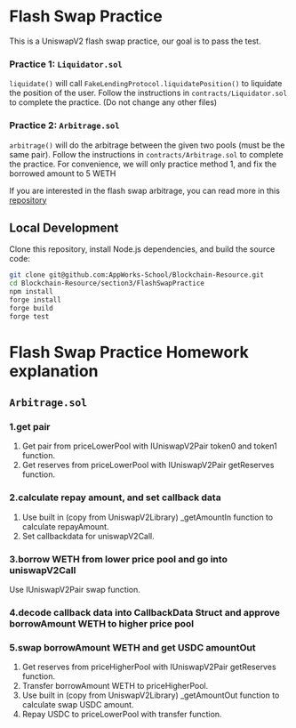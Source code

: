 # Flash Swap Practice
This is a UniswapV2 flash swap practice, our goal is to pass the test.

### Practice 1: `Liquidator.sol`
`liquidate()` will call `FakeLendingProtocol.liquidatePosition()` to liquidate the position of the user.
Follow the instructions in `contracts/Liquidator.sol` to complete the practice.
(Do not change any other files)

### Practice 2: `Arbitrage.sol`
`arbitrage()` will do the arbitrage between the given two pools (must be the same pair).
Follow the instructions in `contracts/Arbitrage.sol` to complete the practice.
For convenience, we will only practice method 1, and fix the borrowed amount to 5 WETH

If you are interested in the flash swap arbitrage, you can read more in this [repository](https://github.com/paco0x/amm-arbitrageur)

## Local Development
Clone this repository, install Node.js dependencies, and build the source code:

```bash
git clone git@github.com:AppWorks-School/Blockchain-Resource.git
cd Blockchain-Resource/section3/FlashSwapPractice
npm install
forge install
forge build
forge test
```

# Flash Swap Practice Homework explanation
## `Arbitrage.sol`
### 1.get pair
1) Get pair from priceLowerPool with IUniswapV2Pair token0 and token1 function.
2) Get reserves from priceLowerPool with IUniswapV2Pair getReserves function.
### 2.calculate repay amount, and set callback data
1) Use built in (copy from UniswapV2Library) _getAmountIn function to calculate repayAmount.
2) Set callbackdata for uniswapV2Call.
### 3.borrow WETH from lower price pool and go into uniswapV2Call
Use IUniswapV2Pair swap function.
### 4.decode callback data into CallbackData Struct and approve borrowAmount WETH to higher price pool
### 5.swap borrowAmount WETH and get USDC amountOut
1) Get reserves from priceHigherPool with IUniswapV2Pair getReserves function.
2) Transfer borrowAmount WETH to priceHigherPool.
3) Use built in (copy from UniswapV2Library) _getAmountOut function to calculate swap USDC amount.
4) Repay USDC to priceLowerPool with transfer function.
